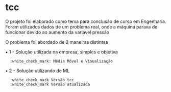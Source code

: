 # tcc

O projeto foi elaborado como tema para conclusão de curso em Engenharia.
Foram utilizados dados de um problema real, onde a máquina parava de funcionar devido ao aumento da variável pressão

O problema foi abordado de 2 maneiras distintas

• 1 - Solução utilizada na empresa, simples e objetiva

      :white_check_mark: Média Móvel e Visualização

• 2 - Solução utilizando de ML

      :white_check_mark Versão tcc        
      :white_check_mark Versão atualizada
